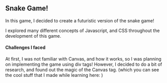 <h2>Snake Game!</h2>
In this game, I decided to create a futuristic version of the snake game!

I explored many different concepts of Javascript, and CSS throughout the development of this game. 

<h4>Challenges I faced</h4>
At first, I was not familiar with Canvas, and how it works, so I was planning on implementing the game using div tags! However, I decided to do a bit of research, and found out the magic of the Canvas tag. (which you can see the cool stuff that I made while learning here: )